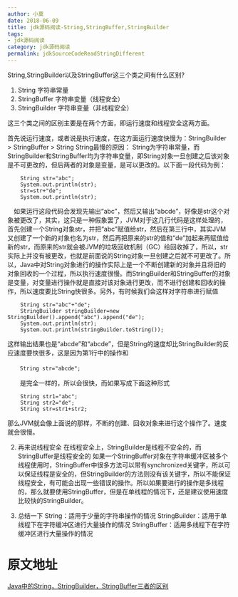 ```yaml
---
author: 小莫
date: 2018-06-09
title: jdk源码阅读-String,StringBuffer,StringBuilder
tags:
- jdk源码阅读
category: jdk源码阅读
permalink: jdkSourceCodeReadStringDifferent
---
```

String,StringBuilder以及StringBuffer这三个类之间有什么区别?
<!-- more -->

1. String 字符串常量
2. StringBuffer 字符串变量（线程安全）
3. StringBuilder 字符串变量（非线程安全）


这三个类之间的区别主要是在两个方面，即运行速度和线程安全这两方面。

首先说运行速度，或者说是执行速度，在这方面运行速度快慢为：StringBuilder > StringBuffer > String
String最慢的原因：
String为字符串常量，而StringBuilder和StringBuffer均为字符串变量，即String对象一旦创建之后该对象是不可更改的，但后两者的对象是变量，是可以更改的。以下面一段代码为例：

```
    String str="abc";
    System.out.println(str);
    str=str+"de";
    System.out.println(str);
```

　如果运行这段代码会发现先输出“abc”，然后又输出“abcde”，好像是str这个对象被更改了，其实，这只是一种假象罢了，JVM对于这几行代码是这样处理的，首先创建一个String对象str，并把“abc”赋值给str，然后在第三行中，其实JVM又创建了一个新的对象也名为str，然后再把原来的str的值和“de”加起来再赋值给新的str，而原来的str就会被JVM的垃圾回收机制（GC）给回收掉了，所以，str实际上并没有被更改，也就是前面说的String对象一旦创建之后就不可更改了。所以，Java中对String对象进行的操作实际上是一个不断创建新的对象并且将旧的对象回收的一个过程，所以执行速度很慢。而StringBuilder和StringBuffer的对象是变量，对变量进行操作就是直接对该对象进行更改，而不进行创建和回收的操作，所以速度要比String快很多。另外，有时候我们会这样对字符串进行赋值

```
    String str="abc"+"de";
    StringBuilder stringBuilder=new StringBuilder().append("abc").append("de");
    System.out.println(str);
    System.out.println(stringBuilder.toString());
```

这样输出结果也是“abcde”和“abcde”，但是String的速度却比StringBuilder的反应速度要快很多，这是因为第1行中的操作和

　　`String str="abcde";`

　　是完全一样的，所以会很快，而如果写成下面这种形式

```
    String str1="abc";
    String str2="de";
    String str=str1+str2;
```

那么JVM就会像上面说的那样，不断的创建、回收对象来进行这个操作了。速度就会很慢。

2. 再来说线程安全
在线程安全上，StringBuilder是线程不安全的，而StringBuffer是线程安全的
如果一个StringBuffer对象在字符串缓冲区被多个线程使用时，StringBuffer中很多方法可以带有synchronized关键字，所以可以保证线程是安全的，但StringBuilder的方法则没有该关键字，所以不能保证线程安全，有可能会出现一些错误的操作。所以如果要进行的操作是多线程的，那么就要使用StringBuffer，但是在单线程的情况下，还是建议使用速度比较快的StringBuilder。

3. 总结一下
String：适用于少量的字符串操作的情况
StringBuilder：适用于单线程下在字符缓冲区进行大量操作的情况
StringBuffer：适用多线程下在字符缓冲区进行大量操作的情况

# 原文地址
[Java中的String，StringBuilder，StringBuffer三者的区别](https://www.cnblogs.com/su-feng/p/6659064.html)
